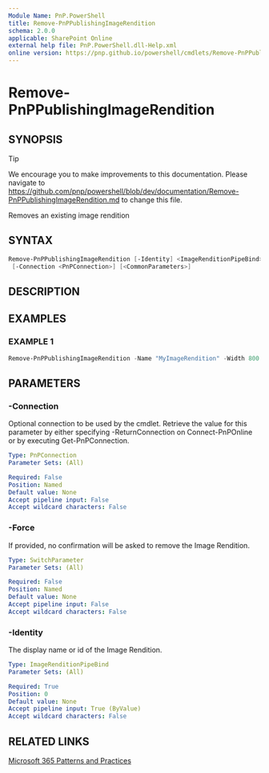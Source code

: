 ```yaml
---
Module Name: PnP.PowerShell
title: Remove-PnPPublishingImageRendition
schema: 2.0.0
applicable: SharePoint Online
external help file: PnP.PowerShell.dll-Help.xml
online version: https://pnp.github.io/powershell/cmdlets/Remove-PnPPublishingImageRendition.html
---
```

 
# Remove-PnPPublishingImageRendition

## SYNOPSIS

> [!TIP]
> We encourage you to make improvements to this documentation. Please navigate to https://github.com/pnp/powershell/blob/dev/documentation/Remove-PnPPublishingImageRendition.md to change this file.

Removes an existing image rendition

## SYNTAX

```powershell
Remove-PnPPublishingImageRendition [-Identity] <ImageRenditionPipeBind> [-Force] 
 [-Connection <PnPConnection>] [<CommonParameters>]
```

## DESCRIPTION

## EXAMPLES

### EXAMPLE 1
```powershell
Remove-PnPPublishingImageRendition -Name "MyImageRendition" -Width 800 -Height 600
```

## PARAMETERS

### -Connection
Optional connection to be used by the cmdlet. Retrieve the value for this parameter by either specifying -ReturnConnection on Connect-PnPOnline or by executing Get-PnPConnection.

```yaml
Type: PnPConnection
Parameter Sets: (All)

Required: False
Position: Named
Default value: None
Accept pipeline input: False
Accept wildcard characters: False
```

### -Force
If provided, no confirmation will be asked to remove the Image Rendition.

```yaml
Type: SwitchParameter
Parameter Sets: (All)

Required: False
Position: Named
Default value: None
Accept pipeline input: False
Accept wildcard characters: False
```

### -Identity
The display name or id of the Image Rendition.

```yaml
Type: ImageRenditionPipeBind
Parameter Sets: (All)

Required: True
Position: 0
Default value: None
Accept pipeline input: True (ByValue)
Accept wildcard characters: False
```



## RELATED LINKS

[Microsoft 365 Patterns and Practices](https://aka.ms/m365pnp)


